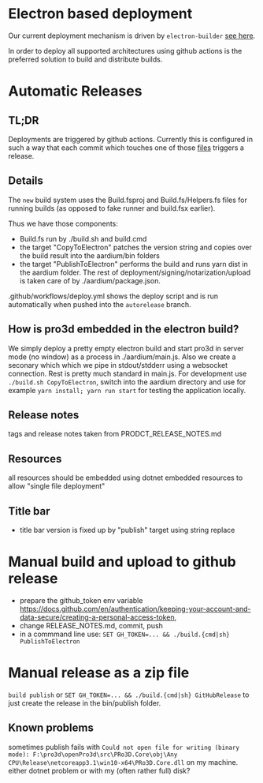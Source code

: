 # Electron based deployment

Our current deployment mechanism is driven by `electron-builder` [see here](https://github.com/pro3d-space/PRo3D/blob/99900d5aa88242e2d340d1c4636994f09e406c79/aardium/package.json#L21).

In order to deploy all supported architectures using github actions is the preferred solution to build and distribute builds.

# Automatic Releases

## TL;DR

Deployments are triggered by github actions. Currently this is configured in such a way that each commit which touches one of those [files](https://github.com/pro3d-space/PRo3D/blob/bee4f8716e9fcfd94b78112f2d2777867b7685c3/.github/workflows/deploy.yml#L4) triggers a release.

## Details

The `new` build system uses the Build.fsproj and Build.fs/Helpers.fs files for running builds (as opposed to fake runner and build.fsx earlier).

Thus we have those components:
 - Build.fs run by ./build.sh and build.cmd
 - the target "CopyToElectron" patches the version string and copies over the build result into the aardium/bin folders
 - the target "PublishToElectron" performs the build and runs yarn dist in the aardium folder. The rest of deployment/signing/notarization/upload is taken care of by ./aardium/package.json.

.github/workflows/deploy.yml shows the deploy script and is run automatically when pushed into the `autorelease` branch.

## How is pro3d embedded in the electron build?

We simply deploy a pretty empty electron build and start pro3d in server mode (no window) as a process in ./aardium/main.js.
Also we create a seconary which which we pipe in stdout/stdderr using a websocket connection.
Rest is pretty much standard in main.js.
For development use `./build.sh CopyToElectron`, switch into the aardium directory and use for example `yarn install; yarn run start` for testing the application locally.

## Release notes

tags and release notes taken from PRODCT_RELEASE_NOTES.md

## Resources

all resources should be embedded using dotnet embedded resources to allow "single file deployment"

## Title bar

- title bar version is fixed up by "publish" target using string replace

# Manual build and upload to github release

- prepare the github_token env variable https://docs.github.com/en/authentication/keeping-your-account-and-data-secure/creating-a-personal-access-token, 
- change RELEASE_NOTES.md, commit, push
- in a commmand line use: ```SET GH_TOKEN=... && ./build.{cmd|sh} PublishToElectron```

# Manual release as a zip file

`build publish` or
```SET GH_TOKEN=... && ./build.{cmd|sh} GitHubRelease```
to just create the release in the bin/publish folder.

## Known problems

sometimes publish fails with ```Could not open file for writing (binary mode): F:\pro3d\openPro3d\src\PRo3D.Core\obj\Any CPU\Release\netcoreapp3.1\win10-x64\PRo3D.Core.dll``` on my machine. either dotnet problem or with my (often rather full) disk?

